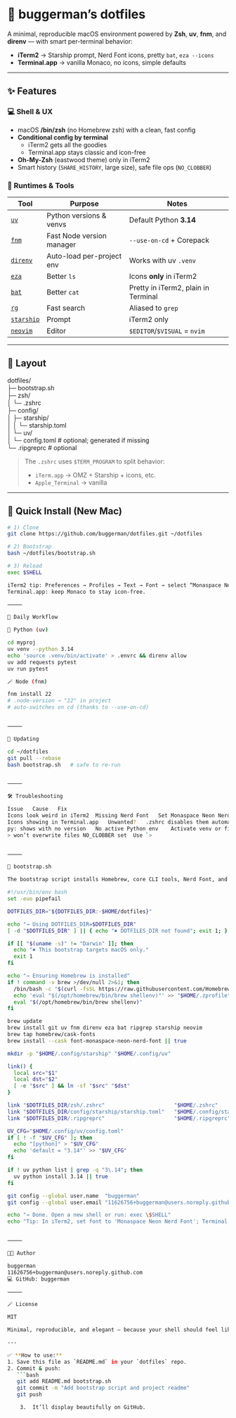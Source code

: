 # 🧰 buggerman’s dotfiles

A minimal, reproducible macOS environment powered by **Zsh**, **uv**, **fnm**, and **direnv** — with smart per-terminal behavior:
- **iTerm2** → Starship prompt, Nerd Font icons, pretty `bat`, `eza --icons`
- **Terminal.app** → vanilla Monaco, no icons, simple defaults

---

## ✨ Features

### 💻 Shell & UX
- macOS **/bin/zsh** (no Homebrew zsh) with a clean, fast config
- **Conditional config by terminal**
  - iTerm2 gets all the goodies
  - Terminal.app stays classic and icon-free
- **Oh-My-Zsh** (eastwood theme) only in iTerm2
- Smart history (`SHARE_HISTORY`, large size), safe file ops (`NO_CLOBBER`)

### 🧠 Runtimes & Tools
| Tool | Purpose | Notes |
|------|----------|-------|
| [`uv`](https://github.com/astral-sh/uv) | Python versions & venvs | Default Python **3.14** |
| [`fnm`](https://github.com/Schniz/fnm) | Fast Node version manager | `--use-on-cd` + Corepack |
| [`direnv`](https://direnv.net) | Auto-load per-project env | Works with uv `.venv` |
| [`eza`](https://github.com/eza-community/eza) | Better `ls` | Icons **only** in iTerm2 |
| [`bat`](https://github.com/sharkdp/bat) | Better `cat` | Pretty in iTerm2, plain in Terminal |
| [`rg`](https://github.com/BurntSushi/ripgrep) | Fast search | Aliased to `grep` |
| [`starship`](https://starship.rs) | Prompt | iTerm2 only |
| [`neovim`](https://neovim.io) | Editor | `$EDITOR`/`$VISUAL` = `nvim` |

---

## 📁 Layout

dotfiles/  
├─ bootstrap.sh  
├─ zsh/  
│  └─ .zshrc  
├─ config/  
│  ├─ starship/  
│  │  └─ starship.toml  
│  └─ uv/  
│     └─ config.toml        # optional; generated if missing  
└─ .ripgreprc               # optional  


> The `.zshrc` uses `$TERM_PROGRAM` to split behavior:
> - `iTerm.app` → OMZ + Starship + icons, etc.
> - `Apple_Terminal` → vanilla

---

## 🚀 Quick Install (New Mac)

```bash
# 1) Clone
git clone https://github.com/buggerman/dotfiles.git ~/dotfiles

# 2) Bootstrap
bash ~/dotfiles/bootstrap.sh

# 3) Reload
exec $SHELL

iTerm2 tip: Preferences → Profiles → Text → Font → select “Monaspace Neon Nerd Font” (installed by bootstrap).
Terminal.app: keep Monaco to stay icon-free.

⸻

🧠 Daily Workflow

🐍 Python (uv)

cd myproj
uv venv --python 3.14
echo 'source .venv/bin/activate' > .envrc && direnv allow
uv add requests pytest
uv run pytest

🪄 Node (fnm)

fnm install 22
# .node-version → "22" in project
# auto-switches on cd (thanks to --use-on-cd)


⸻

🔁 Updating

cd ~/dotfiles
git pull --rebase
bash bootstrap.sh   # safe to re-run


⸻

🛠 Troubleshooting

Issue	Cause	Fix
Icons look weird in iTerm2	Missing Nerd Font	Set Monaspace Neon Nerd Font
Icons showing in Terminal.app	Unwanted?	.zshrc disables them automatically
py: shows with no version	No active Python env	Activate venv or fix Starship config
> won’t overwrite files	NO_CLOBBER set	Use `>


⸻

🔧 bootstrap.sh

The bootstrap script installs Homebrew, core CLI tools, Nerd Font, and symlinks configs:

#!/usr/bin/env bash
set -euo pipefail

DOTFILES_DIR="${DOTFILES_DIR:-$HOME/dotfiles}"

echo "→ Using DOTFILES_DIR=$DOTFILES_DIR"
[ -d "$DOTFILES_DIR" ] || { echo "✖ DOTFILES_DIR not found"; exit 1; }

if [[ "$(uname -s)" != "Darwin" ]]; then
  echo "✖ This bootstrap targets macOS only."
  exit 1
fi

echo "→ Ensuring Homebrew is installed"
if ! command -v brew >/dev/null 2>&1; then
  /bin/bash -c "$(curl -fsSL https://raw.githubusercontent.com/Homebrew/install/HEAD/install.sh)"
  echo 'eval "$(/opt/homebrew/bin/brew shellenv)"' >> "$HOME/.zprofile"
  eval "$(/opt/homebrew/bin/brew shellenv)"
fi

brew update
brew install git uv fnm direnv eza bat ripgrep starship neovim
brew tap homebrew/cask-fonts
brew install --cask font-monaspace-neon-nerd-font || true

mkdir -p "$HOME/.config/starship" "$HOME/.config/uv"

link() {
  local src="$1"
  local dst="$2"
  [ -e "$src" ] && ln -sf "$src" "$dst"
}

link "$DOTFILES_DIR/zsh/.zshrc"                      "$HOME/.zshrc"
link "$DOTFILES_DIR/config/starship/starship.toml"   "$HOME/.config/starship.toml"
link "$DOTFILES_DIR/.ripgreprc"                      "$HOME/.ripgreprc"

UV_CFG="$HOME/.config/uv/config.toml"
if [ ! -f "$UV_CFG" ]; then
  echo "[python]" > "$UV_CFG"
  echo 'default = "3.14"' >> "$UV_CFG"
fi

if ! uv python list | grep -q "3\.14"; then
  uv python install 3.14 || true
fi

git config --global user.name  "buggerman"
git config --global user.email "11626756+buggerman@users.noreply.github.com"

echo "→ Done. Open a new shell or run: exec \$SHELL"
echo "Tip: In iTerm2, set font to 'Monaspace Neon Nerd Font'; Terminal.app stays Monaco."


⸻

🧑‍💻 Author

buggerman
11626756+buggerman@users.noreply.github.com￼
💻 GitHub: buggerman￼

⸻

🪄 License

MIT￼

Minimal, reproducible, and elegant — because your shell should feel like home.

---

✅ **How to use:**
1. Save this file as `README.md` in your `dotfiles` repo.  
2. Commit & push:
   ```bash
   git add README.md bootstrap.sh
   git commit -m "Add bootstrap script and project readme"
   git push

	3.	It’ll display beautifully on GitHub.
